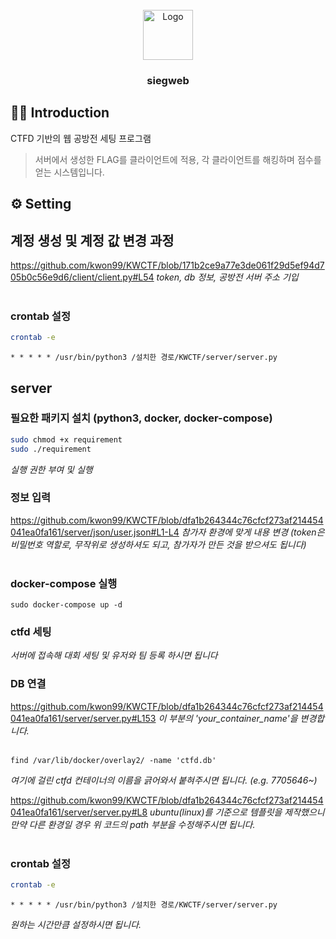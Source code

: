 <!-- PROJECT LOGO -->
<br />
<div align="center">
  <a href="https://github.com/kwon99/siegweb">
    <img src="img/logo.png" alt="Logo" width="80" height="80">
  </a>

<h3 align="center">siegweb</h3>
</div>

## 👨‍💻 Introduction
CTFD 기반의 웹 공방전 세팅 프로그램
> 서버에서 생성한 FLAG를 클라이언트에 적용, 각 클라이언트를 해킹하며 점수를 얻는 시스템입니다.

## ⚙️ Setting


## 계정 생성 및 계정 값 변경 과정

https://github.com/kwon99/KWCTF/blob/171b2ce9a77e3de061f29d5ef94d705b0c56e9d6/client/client.py#L54
_token, db 정보, 공방전 서버 주소 기입_
<br /><br />

### crontab 설정

```bash
crontab -e
```

```
* * * * * /usr/bin/python3 /설치한 경로/KWCTF/server/server.py
```

## server

### 필요한 패키지 설치 (python3, docker, docker-compose)

```bash
sudo chmod +x requirement
sudo ./requirement
```

_실행 권한 부여 및 실행_

### 정보 입력

https://github.com/kwon99/KWCTF/blob/dfa1b264344c76cfcf273af214454041ea0fa161/server/json/user.json#L1-L4
_참가자 환경에 맞게 내용 변경 (token은 비밀번호 역할로, 무작위로 생성하셔도 되고, 참가자가 만든 것을 받으셔도 됩니다)_
<br /><br />

### docker-compose 실행

```
sudo docker-compose up -d
```

### ctfd 세팅

_서버에 접속해 대회 세팅 및 유저와 팀 등록 하시면 됩니다_

### DB 연결

https://github.com/kwon99/KWCTF/blob/dfa1b264344c76cfcf273af214454041ea0fa161/server/server.py#L153
_이 부분의 'your_container_name'을 변경합니다._
<br /><br />

```
find /var/lib/docker/overlay2/ -name 'ctfd.db'
```

_여기에 걸린 ctfd 컨테이너의 이름을 긁어와서 붙혀주시면 됩니다. (e.g. 7705646~)_

https://github.com/kwon99/KWCTF/blob/dfa1b264344c76cfcf273af214454041ea0fa161/server/server.py#L8
_ubuntu(linux)를 기준으로 템플릿을 제작했으니 만약 다른 환경일 경우 위 코드의 path 부분을 수정해주시면 됩니다._
<br /><br />

### crontab 설정

```bash
crontab -e
```

```
* * * * * /usr/bin/python3 /설치한 경로/KWCTF/server/server.py
```

_원하는 시간만큼 설정하시면 됩니다._
